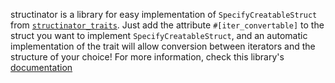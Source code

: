 structinator is a library for easy implementation of `SpecifyCreatableStruct` from [`structinator_traits`](https://crates.io/crates/structinator_traits). Just add the attribute `#[iter_convertable]` to the struct you want to implement `SpecifyCreatableStruct`, and an automatic implementation of the trait will allow conversion between iterators and the structure of your choice! For more information, check this library's [documentation](https://docs.rs/structinator/0.1.0/structinator/)
